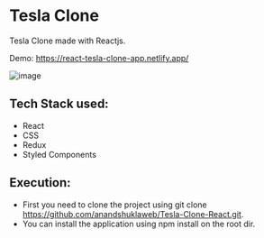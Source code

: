 # Tesla Clone

Tesla Clone made with Reactjs.

Demo: https://react-tesla-clone-app.netlify.app/


![image](https://github.com/anandshuklaweb/Tesla-Clone-React/blob/main/tesla-clone-app.png?raw=true)


## Tech Stack used: 
- React
- CSS 
- Redux
- Styled Components 


## Execution:
- First you need to clone the project using git clone https://github.com/anandshuklaweb/Tesla-Clone-React.git.
- You can install the application using npm install on the root dir.
